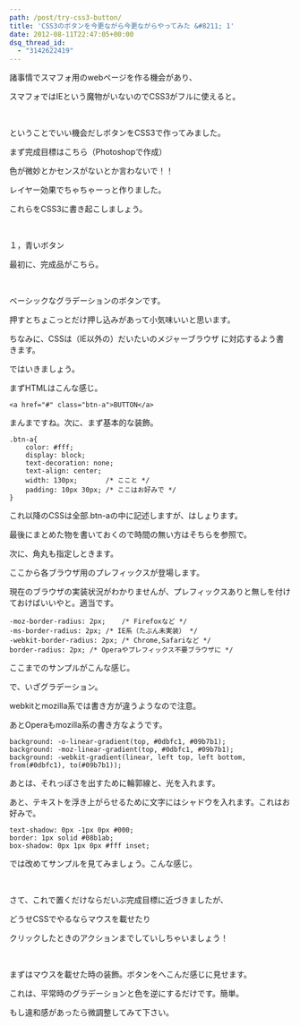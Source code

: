```yaml
---
path: /post/try-css3-button/
title: 'CSS3のボタンを今更ながら今更ながらやってみた &#8211; 1'
date: 2012-08-11T22:47:05+00:00
dsq_thread_id:
  - "3142622419"
---
```

諸事情でスマフォ用のwebページを作る機会があり、

スマフォではIEという魔物がいないのでCSS3がフルに使えると。

&nbsp;

ということでいい機会だしボタンをCSS3で作ってみました。

まず完成目標はこちら（Photoshopで作成）



<!--more-->



色が微妙とかセンスがないとか言わないで！！

レイヤー効果でちゃちゃーっと作りました。

これらをCSS3に書き起こしましょう。

&nbsp;

１，青いボタン
  
最初に、完成品がこちら。
  
&nbsp;
  
ベーシックなグラデーションのボタンです。
  
押すとちょこっとだけ押し込みがあって小気味いいと思います。

ちなみに、CSSは（IE以外の）だいたいのメジャーブラウザ に対応するよう書きます。

ではいきましょう。

まずHTMLはこんな感じ。

```
<a href="#" class="btn-a">BUTTON</a>
```


まんまですね。次に、まず基本的な装飾。

```
.btn-a{
	color: #fff;
	display: block;
	text-decoration: none;
	text-align: center;
	width: 130px;		/* ここと */
	padding: 10px 30px;	/* ここはお好みで */
}
```


これ以降のCSSは全部.btn-aの中に記述しますが、はしょります。
  
最後にまとめた物を書いておくので時間の無い方はそちらを参照で。

次に、角丸も指定しときます。
  
ここから各ブラウザ用のプレフィックスが登場します。
  
現在のブラウザの実装状況がわかりませんが、プレフィックスありと無しを付けておけばいいやと。適当です。

```
-moz-border-radius: 2px;	/* Firefoxなど */
-ms-border-radius: 2px;	/* IE系（たぶん未実装） */
-webkit-border-radius: 2px;	/* Chrome,Safariなど */
border-radius: 2px;	/* Operaやプレフィックス不要ブラウザに */
```


ここまでのサンプルがこんな感じ。

で、いざグラデーション。
  
webkitとmozilla系では書き方が違うようなので注意。
  
あとOperaもmozilla系の書き方なようです。

```
background: -o-linear-gradient(top, #0dbfc1, #09b7b1);
background: -moz-linear-gradient(top, #0dbfc1, #09b7b1);
background: -webkit-gradient(linear, left top, left bottom, from(#0dbfc1), to(#09b7b1));
```


あとは、それっぽさを出すために輪郭線と、光を入れます。
  
あと、テキストを浮き上がらせるために文字にはシャドウを入れます。これはお好みで。

```
text-shadow: 0px -1px 0px #000;
border: 1px solid #08b1ab;
box-shadow: 0px 1px 0px #fff inset;
```


では改めてサンプルを見てみましょう。こんな感じ。
  
&nbsp;
  
さて、これで置くだけならだいぶ完成目標に近づきましたが、
  
どうせCSSでやるならマウスを載せたり
  
クリックしたときのアクションまでしていしちゃいましょう！
  
&nbsp;
  
まずはマウスを載せた時の装飾。ボタンをへこんだ感じに見せます。
  
これは、平常時のグラデーションと色を逆にするだけです。簡単。
  
もし違和感があったら微調整してみて下さい。

&nbsp;

<div style="font-size:0px;height:0px;line-height:0px;margin:0;padding:0;clear:both">
</div>